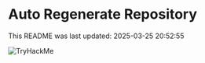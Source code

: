 # Auto Regenerate Repository

This README was last updated: 2025-03-25 20:52:55

 ![TryHackMe](https://tryhackme.com/badge/533634)